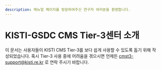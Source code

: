 ```yaml
---
description: 메뉴얼 페이지를 방문하여주신 연구자 여러분을 환영합니다.
---
```


# KISTI-GSDC CMS Tier-3센터 소개

이 문서는 사용자들이 KISTI CMS Tier-3를 보다 쉽게 사용할 수 있도록 돕기 위해 작성되었습니다. 혹시 Tier-3 사용 중에 어려움을 겪으시면 언제든  [cmst3-support@kisti.re.kr](mailto:cmst3-support@kisti.re.kr)  로 연락 주시기 바랍니다.
